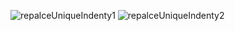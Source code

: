 ![repalceUniqueIndenty1](https://github.com/mondalsudipta/LeetCode-Practice-Solutions/assets/69045975/8c083a5b-f99c-4da4-be60-efdeedabd90c)
![repalceUniqueIndenty2](https://github.com/mondalsudipta/LeetCode-Practice-Solutions/assets/69045975/4057754c-118f-4e90-be02-1a95d04cc6e4)
